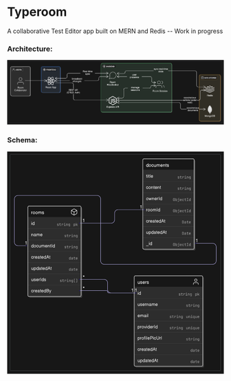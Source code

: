 # Typeroom


A collaborative Test Editor app built on MERN and Redis -- Work in progress

### Architecture:

![](https://github.com/Siuumanth/Typeroom/blob/main/System%20design.png?raw=true)

### Schema:

![](https://github.com/Siuumanth/Typeroom/blob/main/Schema.png?raw=true)

